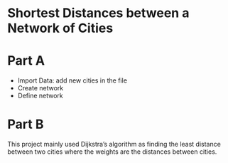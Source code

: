 # Shortest Distances between a Network of Cities

# Part A

- Import Data: add new cities in the file
- Create network
- Define network

# Part B
This project mainly used Dijkstra’s algorithm as finding the least distance between two cities where the weights are the distances between cities.
